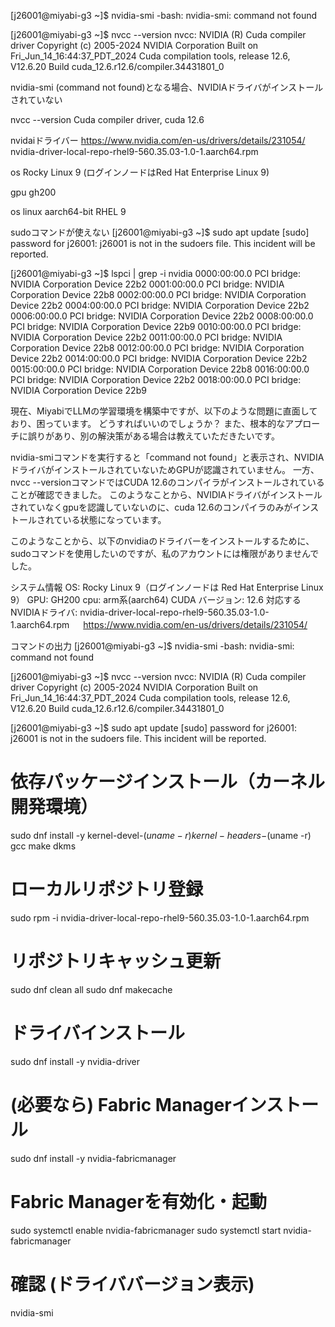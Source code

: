 

[j26001@miyabi-g3 ~]$ nvidia-smi
-bash: nvidia-smi: command not found

[j26001@miyabi-g3 ~]$ nvcc --version
nvcc: NVIDIA (R) Cuda compiler driver
Copyright (c) 2005-2024 NVIDIA Corporation
Built on Fri_Jun_14_16:44:37_PDT_2024
Cuda compilation tools, release 12.6, V12.6.20
Build cuda_12.6.r12.6/compiler.34431801_0



nvidia-smi
(command not found)となる場合、NVIDIAドライバがインストールされていない

nvcc --version
Cuda compiler driver, cuda 12.6


nvidaiドライバー
https://www.nvidia.com/en-us/drivers/details/231054/
nvidia-driver-local-repo-rhel9-560.35.03-1.0-1.aarch64.rpm


os
Rocky Linux 9 (ログインノードはRed Hat Enterprise Linux 9)

gpu 
gh200 

os
linux aarch64-bit RHEL 9


sudoコマンドが使えない
[j26001@miyabi-g3 ~]$ sudo apt update
[sudo] password for j26001:
j26001 is not in the sudoers file.  This incident will be reported.


[j26001@miyabi-g3 ~]$ lspci | grep -i nvidia
0000:00:00.0 PCI bridge: NVIDIA Corporation Device 22b2
0001:00:00.0 PCI bridge: NVIDIA Corporation Device 22b8
0002:00:00.0 PCI bridge: NVIDIA Corporation Device 22b2
0004:00:00.0 PCI bridge: NVIDIA Corporation Device 22b2
0006:00:00.0 PCI bridge: NVIDIA Corporation Device 22b2
0008:00:00.0 PCI bridge: NVIDIA Corporation Device 22b9
0010:00:00.0 PCI bridge: NVIDIA Corporation Device 22b2
0011:00:00.0 PCI bridge: NVIDIA Corporation Device 22b8
0012:00:00.0 PCI bridge: NVIDIA Corporation Device 22b2
0014:00:00.0 PCI bridge: NVIDIA Corporation Device 22b2
0015:00:00.0 PCI bridge: NVIDIA Corporation Device 22b8
0016:00:00.0 PCI bridge: NVIDIA Corporation Device 22b2
0018:00:00.0 PCI bridge: NVIDIA Corporation Device 22b9


現在、MiyabiでLLMの学習環境を構築中ですが、以下のような問題に直面しており、困っています。
どうすればいいのでしょうか？ また、根本的なアプローチに誤りがあり、別の解決策がある場合は教えていただきたいです。

nvidia-smiコマンドを実行すると「command not found」と表示され、NVIDIAドライバがインストールされていないためGPUが認識されていません。
一方、nvcc --versionコマンドではCUDA 12.6のコンパイラがインストールされていることが確認できました。
このようなことから、NVIDIAドライバがインストールされていなくgpuを認識していないのに、cuda 12.6のコンパイラのみがインストールされている状態になっています。

このようなことから、以下のnvidiaのドライバーをインストールするために、sudoコマンドを使用したいのですが、私のアカウントには権限がありませんでした。

システム情報
OS: Rocky Linux 9（ログインノードは Red Hat Enterprise Linux 9）
GPU: GH200
cpu: arm系(aarch64)
CUDA バージョン: 12.6
対応するNVIDIAドライバ: nvidia-driver-local-repo-rhel9-560.35.03-1.0-1.aarch64.rpm
                    　 https://www.nvidia.com/en-us/drivers/details/231054/

コマンドの出力
[j26001@miyabi-g3 ~]$ nvidia-smi
-bash: nvidia-smi: command not found

[j26001@miyabi-g3 ~]$ nvcc --version
nvcc: NVIDIA (R) Cuda compiler driver
Copyright (c) 2005-2024 NVIDIA Corporation
Built on Fri_Jun_14_16:44:37_PDT_2024
Cuda compilation tools, release 12.6, V12.6.20
Build cuda_12.6.r12.6/compiler.34431801_0

[j26001@miyabi-g3 ~]$ sudo apt update
[sudo] password for j26001:
j26001 is not in the sudoers file.  This incident will be reported.






# 依存パッケージインストール（カーネル開発環境）
sudo dnf install -y kernel-devel-$(uname -r) kernel-headers-$(uname -r) gcc make dkms

# ローカルリポジトリ登録
sudo rpm -i nvidia-driver-local-repo-rhel9-560.35.03-1.0-1.aarch64.rpm

# リポジトリキャッシュ更新
sudo dnf clean all
sudo dnf makecache

# ドライバインストール
sudo dnf install -y nvidia-driver

# (必要なら) Fabric Managerインストール
sudo dnf install -y nvidia-fabricmanager

# Fabric Managerを有効化・起動
sudo systemctl enable nvidia-fabricmanager
sudo systemctl start nvidia-fabricmanager

# 確認 (ドライババージョン表示)
nvidia-smi
